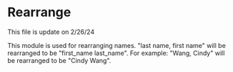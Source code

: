 Rearrange
==========
This file is update on 2/26/24

This module is used for rearranging names.  "last name, first name" will be rearranged to be "first_name last_name".
For example: "Wang, Cindy" will be rearranged to be "Cindy Wang".
